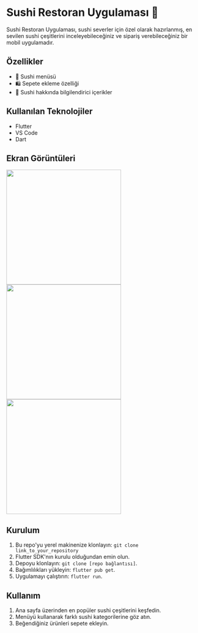 # Sushi Restoran Uygulaması 🍣

Sushi Restoran Uygulaması, sushi severler için özel olarak hazırlanmış, en sevilen sushi çeşitlerini inceleyebileceğiniz ve sipariş verebileceğiniz bir mobil uygulamadır.

## Özellikler

- 🍱 Sushi menüsü
- 🛍 Sepete ekleme özelliği
- 📝 Sushi hakkında bilgilendirici içerikler

## Kullanılan Teknolojiler

- Flutter
- VS Code
- Dart

## Ekran Görüntüleri
<img src="https://github.com/aybukeoguz/sushi-restaurant-flutter/assets/80958621/c30bc2ee-8f13-4f3b-8f44-505824b37f69" width="300">
<img src="https://github.com/aybukeoguz/sushi-restaurant-flutter/assets/80958621/741a55e4-09fe-4f5a-947e-6e4ee90c3f82" width="300"><br>
<img src="https://github.com/aybukeoguz/sushi-restaurant-flutter/assets/80958621/a844f8c7-46f5-4c4b-ad49-21007be19cd4" width="300">



## Kurulum

1. Bu repo'yu yerel makinenize klonlayın: `git clone link_to_your_repository`
2. Flutter SDK'nın kurulu olduğundan emin olun.
3. Depoyu klonlayın: `git clone [repo bağlantısı]`.
4. Bağımlılıkları yükleyin: `flutter pub get`.
5. Uygulamayı çalıştırın: `flutter run`.

## Kullanım
1. Ana sayfa üzerinden en popüler sushi çeşitlerini keşfedin.
2. Menüyü kullanarak farklı sushi kategorilerine göz atın.
3. Beğendiğiniz ürünleri sepete ekleyin.


